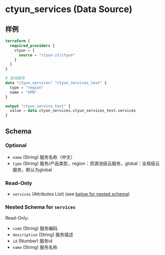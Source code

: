 # ctyun_services (Data Source)



## 样例

```terraform
terraform {
  required_providers {
    ctyun = {
      source = "ctyun-it/ctyun"
    }
  }
}

# 查询服务
data "ctyun_services" "ctyun_services_test" {
  type = "region"
  name = "VPN"
}

output "ctyun_service_test" {
  value = data.ctyun_services.ctyun_services_test.services
}
```

<!-- schema generated by tfplugindocs -->
## Schema

### Optional

- `name` (String) 服务名称（中文）
- `type` (String) 服务/产品类型，region：资源池级云服务，global：全局级云服务，默认为global

### Read-Only

- `services` (Attributes List) (see [below for nested schema](#nestedatt--services))

<a id="nestedatt--services"></a>
### Nested Schema for `services`

Read-Only:

- `code` (String) 服务编码
- `description` (String) 服务描述
- `id` (Number) 服务id
- `name` (String) 服务名称